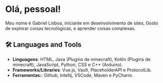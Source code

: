 # **Olá, pessoal!**  
Meu nome é Gabriel Lisboa, iniciante em desenvolvimento de sites, Gosto de explorar coisas tecnológicas, e aprender coisas complexas.


## 🛠️ Languages and Tools
- **Linguagens**: HTML, Java (Plugins de minecraft), Kotlin (Plugins de minecraft), JavaScript, Python, CSS e C++ (Arduino).
- **Frameworks/Libraries**: Vue.js, Vault, PlaceholderAPI e ProtocolLib.
- **Ferramentas:**: Github, Intellij, VSCode, Maven e PyCharm.

    
